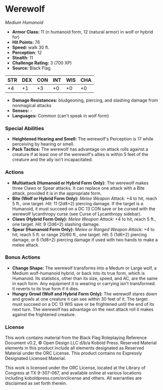 # Werewolf

*Medium* *Humanoid*

- **Armor Class:** 11 (n humanoid form, 12 (natural armor) in wolf or hybrid for)
- **Hit Points:** 76 
- **Speed:** walk 30 ft.
- **Perception**: 12
- **Stealth**: 11
- **Challenge Rating:** 3 (700 XP)
- **Source:** Black Flag

| STR | DEX | CON | INT | WIS | CHA |
| --- | --- | --- | --- | --- | --- |
| +4 | +1 | +3 | +0 | +0 | +0 |

- **Damage Resistances:** bludgeoning, piercing, and slashing damage from nonmagical attacks
- **Senses:** -
- **Languages:** Common (can't speak in wolf form)

### Special Abilities

- **Heightened Hearing and Smell:** The werewolf's Perception is 17 while perceiving by hearing or smell.
- **Pack Tactics:** The werewolf has advantage on attack rolls against a creature if at least one of the werewolf's allies is within 5 feet of the creature and the ally isn't incapacitated.

### Actions

- **Multiattack (Humanoid or Hybrid Form Only):** The werewolf makes three Claws or Spear attacks. It can replace one attack with a Bite attack, provided it is in the appropriate form.
- **Bite (Wolf or Hybrid Form Only):** _Melee Weapon Attack:_ +4 to hit, reach 5 ft., one target. _Hit:_ 11 (2d8+2) piercing damage. If the target is a Humanoid, it must succeed on a DC 13 CON save or be cursed with the werewolf lycanthropy curse (see Curse of Lycanthropy sidebar).
- **Claws (Hybrid Form Only):** _Melee Weapon Attack:_ +4 to hit, reach 5 ft., one target. _Hit:_ 9 (2d6+2) slashing damage.
- **Spear (Humanoid Form Only):** _Melee or Ranged Weapon Attack:_ +4 to hit, reach 5 ft. or range 20/60 ft., one target. _Hit:_ 5 (1d6+2) piercing damage, or 6 (1d8+2) piercing damage if used with two hands to make a melee attack.

### Bonus Actions

- **Change Shape:** The werewolf transforms into a Medum or Large wolf, a Medium wolf-humanoid hybrid, or back into its true form, which is Humanoid. Its statistics, other than its size, speed, and AC, are the same in each form. Any equipment it is wearing or carrying isn't transformed. It reverts to its true form if it dies.
- **Hungry Growl (Wolf and Hybrid Form Only):** The werewolf stares down and growls at one creature it can see within 30 feet of it. The target must succeed on a DC 13 WIS save or be frightened until the end of its next turn. The werewolf has advantage on the next attack roll it makes against the frightened creature.


### License

This work contains material from the Black Flag Roleplaying Reference Document v0.2, © Open Design LLC d/b/a Kobold Press. Reserved Material elements in this product include all elements designated as Reserved Material under the ORC License. This product contains no Expressly Designated Licensed Material.

This work is licensed under the ORC License, located at the Library of Congress at TX 9-307-067, and available online at various locations including koboldpress.com/orclicense and others. All warranties are disclaimed as set forth therein.
